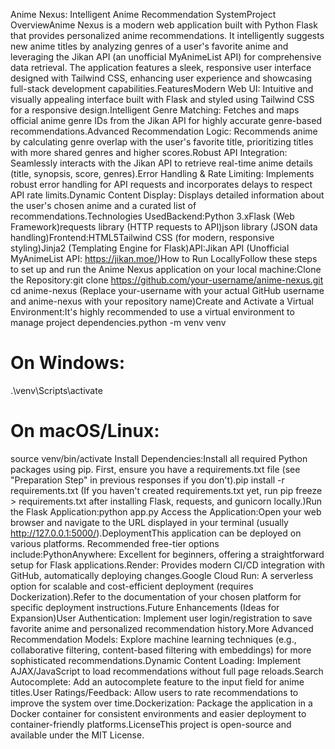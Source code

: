 Anime Nexus: Intelligent Anime Recommendation SystemProject OverviewAnime Nexus is a modern web application built with Python Flask that provides personalized anime recommendations. It intelligently suggests new anime titles by analyzing genres of a user's favorite anime and leveraging the Jikan API (an unofficial MyAnimeList API) for comprehensive data retrieval. The application features a sleek, responsive user interface designed with Tailwind CSS, enhancing user experience and showcasing full-stack development capabilities.FeaturesModern Web UI: Intuitive and visually appealing interface built with Flask and styled using Tailwind CSS for a responsive design.Intelligent Genre Matching: Fetches and maps official anime genre IDs from the Jikan API for highly accurate genre-based recommendations.Advanced Recommendation Logic: Recommends anime by calculating genre overlap with the user's favorite title, prioritizing titles with more shared genres and higher scores.Robust API Integration: Seamlessly interacts with the Jikan API to retrieve real-time anime details (title, synopsis, score, genres).Error Handling & Rate Limiting: Implements robust error handling for API requests and incorporates delays to respect API rate limits.Dynamic Content Display: Displays detailed information about the user's chosen anime and a curated list of recommendations.Technologies UsedBackend:Python 3.xFlask (Web Framework)requests library (HTTP requests to API)json library (JSON data handling)Frontend:HTML5Tailwind CSS (for modern, responsive styling)Jinja2 (Templating Engine for Flask)API:Jikan API (Unofficial MyAnimeList API: https://jikan.moe/)How to Run LocallyFollow these steps to set up and run the Anime Nexus application on your local machine:Clone the Repository:git clone https://github.com/your-username/anime-nexus.git
cd anime-nexus
(Replace your-username with your actual GitHub username and anime-nexus with your repository name)Create and Activate a Virtual Environment:It's highly recommended to use a virtual environment to manage project dependencies.python -m venv venv
# On Windows:
.\venv\Scripts\activate
# On macOS/Linux:
source venv/bin/activate
Install Dependencies:Install all required Python packages using pip. First, ensure you have a requirements.txt file (see "Preparation Step" in previous responses if you don't).pip install -r requirements.txt
(If you haven't created requirements.txt yet, run pip freeze > requirements.txt after installing Flask, requests, and gunicorn locally.)Run the Flask Application:python app.py
Access the Application:Open your web browser and navigate to the URL displayed in your terminal (usually http://127.0.0.1:5000/).DeploymentThis application can be deployed on various platforms. Recommended free-tier options include:PythonAnywhere: Excellent for beginners, offering a straightforward setup for Flask applications.Render: Provides modern CI/CD integration with GitHub, automatically deploying changes.Google Cloud Run: A serverless option for scalable and cost-efficient deployment (requires Dockerization).Refer to the documentation of your chosen platform for specific deployment instructions.Future Enhancements (Ideas for Expansion)User Authentication: Implement user login/registration to save favorite anime and personalized recommendation history.More Advanced Recommendation Models: Explore machine learning techniques (e.g., collaborative filtering, content-based filtering with embeddings) for more sophisticated recommendations.Dynamic Content Loading: Implement AJAX/JavaScript to load recommendations without full page reloads.Search Autocomplete: Add an autocomplete feature to the input field for anime titles.User Ratings/Feedback: Allow users to rate recommendations to improve the system over time.Dockerization: Package the application in a Docker container for consistent environments and easier deployment to container-friendly platforms.LicenseThis project is open-source and available under the MIT License.
